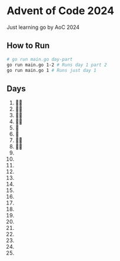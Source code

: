 # Advent of Code 2024

Just learning go by AoC 2024

## How to Run
```bash
# go run main.go day-part
go run main.go 1-2 # Runs day 1 part 2
go run main.go 1 # Runs just day 1
```

## Days

1. 🌟🌟
2. 🌟🌟
3. 🌟🌟
4. 🌟🌟
5. 🌟
6. 🌟
7. 🌟🌟
8. 🌟🌟
9.
10.
11.
12.
13.
14.
15.
16.
17.
18.
19.
20.
21.
22.
23.
24.
25.
